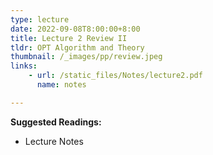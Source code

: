 ```yaml
---
type: lecture
date: 2022-09-08T8:00:00+8:00
title: Lecture 2 Review II
tldr: OPT Algorithm and Theory
thumbnail: /_images/pp/review.jpeg
links: 
    - url: /static_files/Notes/lecture2.pdf
      name: notes

---
```

**Suggested Readings:**

- Lecture Notes


